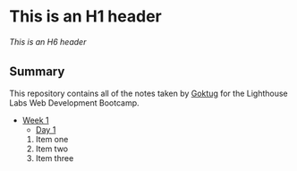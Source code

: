 
# This is an H1 header
###### This is an H6 header 


## Summary

This repository contains all of the notes taken by [Goktug](https://github.com/twoto22) for the Lighthouse Labs Web Development Bootcamp.

* [Week 1](/Week_1)
  * [Day 1](/Week_1/Day_1)
  1. Item one
  2. Item two
  3. Item three
